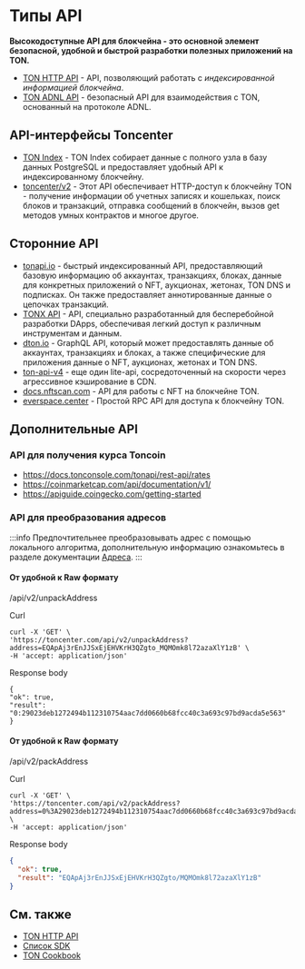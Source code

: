 # Типы API

**Высокодоступные API для блокчейна - это основной элемент безопасной, удобной и быстрой разработки полезных приложений на TON.**

- [TON HTTP API](/v3/guidelines/dapps/apis-sdks/ton-http-apis) - API, позволяющий работать с *индексированной информацией блокчейна*.
- [TON ADNL API](/v3/guidelines/dapps/apis-sdks/ton-adnl-apis) - безопасный API для взаимодействия с TON, основанный на протоколе ADNL.

## API-интерфейсы Toncenter

- [TON Index](https://toncenter.com/api/v3/) - TON Index собирает данные с полного узла в базу данных PostgreSQL и предоставляет удобный API к индексированному блокчейну.
- [toncenter/v2](https://toncenter.com/) - Этот API обеспечивает HTTP-доступ к блокчейну TON - получение информации об учетных записях и кошельках, поиск блоков и транзакций, отправка сообщений в блокчейн, вызов get методов умных контрактов и многое другое.

## Сторонние API

- [tonapi.io](https://docs.tonconsole.com/tonapi) - быстрый индексированный API, предоставляющий базовую информацию об аккаунтах, транзакциях, блоках, данные для конкретных приложений о NFT, аукционах, жетонах, TON DNS и подписках. Он также предоставляет аннотированные данные о цепочках транзакций.
- [TONX API](https://docs.tonxapi.com/) - API, специально разработанный для бесперебойной разработки DApps, обеспечивая легкий доступ к различным инструментам и данным.
- [dton.io](https://dton.io/graphql/) - GraphQL API, который может предоставлять данные об аккаунтах, транзакциях и блоках, а также специфические для приложения данные о NFT, аукционах, жетонах и TON DNS.
- [ton-api-v4](https://mainnet-v4.tonhubapi.com) - еще один lite-api, сосредоточенный на скорости через агрессивное кэширование в CDN.
- [docs.nftscan.com](https://docs.nftscan.com/reference/ton/model/asset-model) - API для работы с NFT на блокчейне TON.
- [everspace.center](https://everspace.center/toncoin) - Простой RPC API для доступа к блокчейну TON.

## Дополнительные API

### API для получения курса Toncoin

- https://docs.tonconsole.com/tonapi/rest-api/rates
- https://coinmarketcap.com/api/documentation/v1/
- https://apiguide.coingecko.com/getting-started

### API для преобразования адресов

:::info
Предпочтительнее преобразовывать адрес с помощью локального алгоритма, дополнительную информацию ознакомьтесь в разделе документации [Адреса](/v3/documentation/smart-contracts/addresses).
:::

#### От удобной к Raw формату

/api/v2/unpackAddress

Curl

```curl
curl -X 'GET' \
'https://toncenter.com/api/v2/unpackAddress?address=EQApAj3rEnJJSxEjEHVKrH3QZgto_MQMOmk8l72azaXlY1zB' \
-H 'accept: application/json'
```

Response body

```curl
{
"ok": true,
"result": "0:29023deb1272494b112310754aac7dd0660b68fcc40c3a693c97bd9acda5e563"
}
```

#### От удобной к Raw формату

/api/v2/packAddress

Curl

```curl
curl -X 'GET' \
'https://toncenter.com/api/v2/packAddress?address=0%3A29023deb1272494b112310754aac7dd0660b68fcc40c3a693c97bd9acda5e563' \
-H 'accept: application/json'
```

Response body

```json
{
  "ok": true,
  "result": "EQApAj3rEnJJSxEjEHVKrH3QZgto/MQMOmk8l72azaXlY1zB"
}
```

## См. также

- [TON HTTP API](/v3/guidelines/dapps/apis-sdks/ton-http-apis)
- [Список SDK](/v3/guidelines/dapps/apis-sdks/sdk)
- [TON Cookbook](/v3/guidelines/dapps/cookbook)
